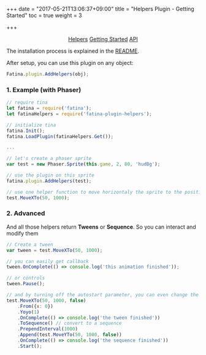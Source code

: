 +++
date = "2017-05-21T13:06:37+09:00"
title = "Helpers Plugin - Getting Started"
toc = true
weight = 3

+++

<div style="text-align: center">
    <a class="btn btn-default" href="/Fatina/plugins/helpers/">Helpers</a>
    <a class="btn btn-primary" href="/Fatina/plugins/helpers-usage/">Getting Started</a>
    <a class="btn btn-default" href="/Fatina/plugins/helpers-api/">API</a>
</div>


The installation process is explained in the [README](https://github.com/kefniark/Fatina-Plugin-Helpers).

After setup, you can use this plugin on any object: 
```js
Fatina.plugin.AddHelpers(obj);
```

### 1. Example (with Phaser)
```js
// require tina
let fatina = require('fatina');
let fatinaHelpers = require('fatina-plugin-helpers');

// initialize tina
fatina.Init();
fatina.LoadPlugin(fatinaHelpers.Get());

...

// let's create a phaser sprite
var test = new Phaser.Sprite(this.game, 2, 80, 'hudBg');

// use the plugin on this sprite
fatina.plugin.AddHelpers(test);

// use one helper function to move horizontaly the sprite to the position x = 50 in 1s.
test.MoveXTo(50, 1000);
```

### 2. Advanced
And all those helpers return **Tweens** or **Sequence**.
So you can interact and modify them

```js
// Create a tween
var tween = test.MoveXTo(50, 1000);

// you can easily get callback
tween.OnComplete(() => console.log('this animation finished'));

// or controls
tween.Pause();

// and by turning off the autostart parameter, you can even change the tween configuration
test.MoveXTo(50, 1000, false)
    .From({x: 0})
    .Yoyo(1)
    .OnComplete(() => console.log('the tween finished'))
    .ToSequence() // convert to a sequence
    .PrependInterval(1000)
    .Append(test.MoveYTo(50, 1000, false))
    .OnComplete(() => console.log('the sequence finished'))
    .Start();
```
